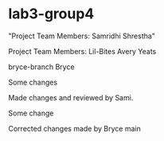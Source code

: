 # lab3-group4
"Project Team Members: Samridhi Shrestha"



Project Team Members: 
Lil-Bites
Avery Yeats

bryce-branch
Bryce

Some changes 

Made changes and reviewed by Sami. 

Some change

Corrected changes made by Bryce
main
